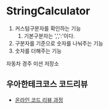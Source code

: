 # StringCalculator
1. 커스텀구분자를 확인하는 기능
    1. 기본구분자는 ',',':'이다.
2. 구분자를 기준으로 숫자를 나눠주는 기능
3. 숫자를 더해주는 기능

자동차 경주 미션 저장소

## 우아한테크코스 코드리뷰

- [온라인 코드 리뷰 과정](https://github.com/woowacourse/woowacourse-docs/blob/master/maincourse/README.md)